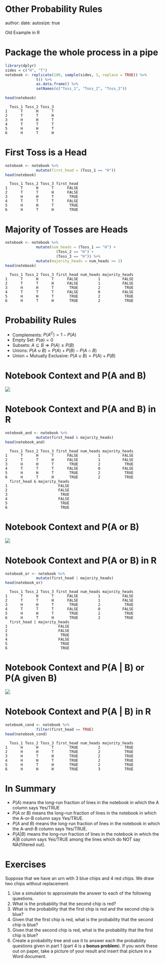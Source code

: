 Other Probability Rules
========================================================
author: 
date: 
autosize: true

Old Example in R

Package the whole process in a pipe
========================================================


```r
library(dplyr)
sides = c("H", "T")
notebook <- replicate(100, sample(sides, 3, replace = TRUE)) %>%
              t() %>%
              as.data.frame() %>%
              setNames(c("Toss_1", "Toss_2", "Toss_3"))
              
head(notebook)
```

```
  Toss_1 Toss_2 Toss_3
1      T      H      T
2      T      T      H
3      H      H      T
4      T      T      T
5      H      H      T
6      H      T      H
```

First Toss is a Head
========================================================


```r
notebook <- notebook %>%
              mutate(first_head = (Toss_1 == "H"))
head(notebook)
```

```
  Toss_1 Toss_2 Toss_3 first_head
1      T      H      T      FALSE
2      T      T      H      FALSE
3      H      H      T       TRUE
4      T      T      T      FALSE
5      H      H      T       TRUE
6      H      T      H       TRUE
```

Majority of Tosses are Heads
========================================================


```r
notebook <- notebook %>%
              mutate(num_heads = (Toss_1 == "H") +
                       (Toss_2 == "H") +
                       (Toss_3 == "H")) %>% 
              mutate(majority_heads = num_heads >= 2)
head(notebook)
```

```
  Toss_1 Toss_2 Toss_3 first_head num_heads majority_heads
1      T      H      T      FALSE         1          FALSE
2      T      T      H      FALSE         1          FALSE
3      H      H      T       TRUE         2           TRUE
4      T      T      T      FALSE         0          FALSE
5      H      H      T       TRUE         2           TRUE
6      H      T      H       TRUE         2           TRUE
```



Probability Rules
========================================================

- Complements: $P(A^C) = 1 - P(A)$
- Empty Set: $P(\emptyset) = 0$
- Subsets: $A \subseteq B \Rightarrow P(A) \le P(B)$
- Unions: $P(A\cup B) = P(A) + P(B) - P(A\cap B)$
- Union + Mutually Exclusive: $P(A\cup B) = P(A) + P(B)$

Notebook Context and P(A and B)
========================================================

![](notebook_and.png)


Notebook Context and P(A and B) in R
========================================================


```r
notebook_and <- notebook %>%
              mutate(first_head & majority_heads)
head(notebook_and)
```

```
  Toss_1 Toss_2 Toss_3 first_head num_heads majority_heads
1      T      H      T      FALSE         1          FALSE
2      T      T      H      FALSE         1          FALSE
3      H      H      T       TRUE         2           TRUE
4      T      T      T      FALSE         0          FALSE
5      H      H      T       TRUE         2           TRUE
6      H      T      H       TRUE         2           TRUE
  first_head & majority_heads
1                       FALSE
2                       FALSE
3                        TRUE
4                       FALSE
5                        TRUE
6                        TRUE
```

Notebook Context and P(A or B)
========================================================

![](notebook_or.png)


Notebook Context and P(A or B) in R
========================================================


```r
notebook_or <- notebook %>%
              mutate(first_head | majority_heads)
head(notebook_or)
```

```
  Toss_1 Toss_2 Toss_3 first_head num_heads majority_heads
1      T      H      T      FALSE         1          FALSE
2      T      T      H      FALSE         1          FALSE
3      H      H      T       TRUE         2           TRUE
4      T      T      T      FALSE         0          FALSE
5      H      H      T       TRUE         2           TRUE
6      H      T      H       TRUE         2           TRUE
  first_head | majority_heads
1                       FALSE
2                       FALSE
3                        TRUE
4                       FALSE
5                        TRUE
6                        TRUE
```

Notebook Context and P(A | B) or P(A given B)
========================================================

![](notebook_cond.png)


Notebook Context and P(A | B) in R
========================================================


```r
notebook_cond <- notebook %>%
              filter(first_head == TRUE)
head(notebook_cond)
```

```
  Toss_1 Toss_2 Toss_3 first_head num_heads majority_heads
1      H      H      T       TRUE         2           TRUE
2      H      H      T       TRUE         2           TRUE
3      H      T      H       TRUE         2           TRUE
4      H      H      T       TRUE         2           TRUE
5      H      T      H       TRUE         2           TRUE
6      H      H      H       TRUE         3           TRUE
```

In Summary
========================================================
- $P(A)$ means the long-run fraction of lines in the notebook in which the A column says Yes/TRUE
- $P(A \textrm{ or } B)$ means the long-run fraction of lines in the notebook in which the A-or-B column says Yes/TRUE.
- $P(A \textrm{ and } B)$ means the long-run fraction of lines in the notebook in which the A-and-B column says Yes/TRUE.
- $P(A|B)$ means the long-run fraction of lines in the notebook in which the A|B column says Yes/TRUE among the lines which do NOT say NA(filtered out).

Exercises
========================================================

Suppose that we have an urn with 3 blue chips and 4 red chips.  We draw two chips without replacement.

1. Use a simulation to approximate the answer to each of the following questions.
  1. What is the probability that the second chip is red?
  2. What is the probability that the first chip is red and the second chip is blue?
  3. Given that the first chip is red, what is the probability that the second chip is blue?
  4. Given that the second chip is red, what is the probability that the first chip is blue?
2. Create a probability tree and use it to answer each the probability questions given in part 1 (part 4 is a **bonus problem**).  If you work these out on paper, take a picture of your result and insert that picture in a Word document.
